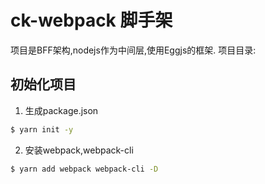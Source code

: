 # ck-webpack 脚手架
项目是BFF架构,nodejs作为中间层,使用Eggjs的框架.
项目目录:


## 初始化项目
1. 生成package.json
``` bash
$ yarn init -y
```
2. 安装webpack,webpack-cli
``` bash
$ yarn add webpack webpack-cli -D
```
